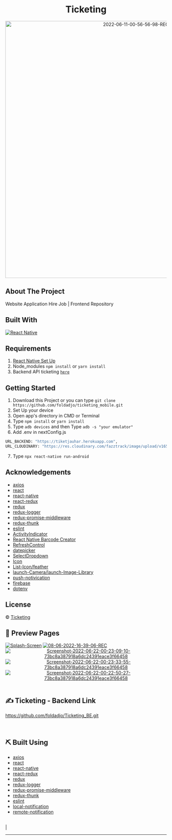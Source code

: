 <h1 align='center'>Ticketing</h1>

<p align="center">
 <a href="https://ibb.co/P5W95yB"><img src="https://i.ibb.co/9q4Vq0R/Splash-Screen-2022-06-11-00-56-56-98-73.jpg" alt="2022-06-11-00-56-56-98-REC" border="0" width="800px"></a>
</p>

## About The Project

Website Application Hire Job | Frontend Repository

## Built With

[![React Native](https://img.shields.io/badge/reactnative-0.68.2-green)](https://reactnative.dev/)

## Requirements

1. <a href="https://reactnative.dev/docs/environment-setup">React Native Set Up</a>
2. Node_modules `npm install` or `yarn install`
3. Backend API ticketing [`here`](https://github.com/foldadjo/Ticketing_BE.git)

## Getting Started

1. Download this Project or you can type `git clone https://github.com/foldadjo/ticketing_mobile.git`
2. Set Up your device
3. Open app's directory in CMD or Terminal
4. Type `npm install` or `yarn install`
5. Type `adb devices` and then Type `adb -s "your emulator"`
6. Add .env in nextConfig.js

```sh
URL_BACKEND: "https://tiketjauhar.herokuapp.com",
URL_CLOUDINARY: "https://res.cloudinary.com/fazztrack/image/upload/v1655102148/",
```

7. Type `npx react-native run-android`

## Acknowledgements

- [axios](https://www.npmjs.com/package/axios)
- [react](https://www.npmjs.com/package/react)
- [react-native](https://www.npmjs.com/package/react-native)
- [react-redux](https://www.npmjs.com/package/react-redux)
- [redux](https://www.npmjs.com/package/redux)
- [redux-logger](https://www.npmjs.com/package/redux-logger)
- [redux-promise-middleware](https://www.npmjs.com/package/redux-promise-middleware)
- [redux-thunk](https://www.npmjs.com/package/redux-thunk)
- [eslint](https://www.npmjs.com/package/eslint)
- [ActivityIndicator](https://reactnative.dev/docs/activityindicator)
- [React Native Barcode Creator](https://openbase.com/js/react-native-barcode-creator)
- [RefreshControl](https://reactnative.dev/docs/refreshcontrol)
- [datepicker](https://github.com/henninghall/react-native-date-picker)
- [SelectDropdown](https://github.com/AdelRedaa97/react-native-select-dropdown)
- [Icon](https://github.com/oblador/react-native-vector-icons)
- [List-Icon/feather](https://feathericons.com)
- [launch-Camera/launch-Image-Library](https://github.com/react-native-image-picker/react-native-image-picker)
- [push-notivication](https://www.npmjs.com/package/react-native-push-notification)
- [firebase](https://console.firebase.google.com/)
- [dotenv](https://www.npmjs.com/package/react-native-dotenv)

## License

© [Ticketing](https://github.com/foldadjo/ticketing_mobile.git)

## 🔎 Preview Pages

<span align="center">
<a href="https://imgbb.com/"><img src="https://i.ibb.co/VS31Ld4/Splash-Screen.png" alt="Splash-Screen" border="0" /></a>
<a href="https://ibb.co/pfCzwjz"><img src="https://i.ibb.co/fkmpFdp/Login.png" alt="08-06-2022-16-39-06-REC" border="0"></a>
<a href="https://ibb.co/JvxfhY2"><img src="https://i.ibb.co/8rzWhy2/Screenshot-2022-06-22-00-23-09-10-73bc8a387918a6dc24391eace3f66458.jpg" alt="Screenshot-2022-06-22-00-23-09-10-73bc8a387918a6dc24391eace3f66458" border="0" /></a>
<a href="https://ibb.co/SsjdSKr"><img src="https://i.ibb.co/TvfbyHL/Screenshot-2022-06-22-00-23-33-55-73bc8a387918a6dc24391eace3f66458.jpg" alt="Screenshot-2022-06-22-00-23-33-55-73bc8a387918a6dc24391eace3f66458" border="0" /></a>
<a href="https://ibb.co/Yyk4Kqk"><img src="https://i.ibb.co/yYymMby/Screenshot-2022-06-22-00-22-50-27-73bc8a387918a6dc24391eace3f66458.jpg" alt="Screenshot-2022-06-22-00-22-50-27-73bc8a387918a6dc24391eace3f66458" border="0" /></a>
<br>
</span>

<br>

## ✍️ Ticketing - Backend Link

https://github.com/foldadjo/Ticketing_BE.git

<br>

## ⛏️ Built Using

- [axios](https://www.npmjs.com/package/axios)
- [react](https://www.npmjs.com/package/react)
- [react-native](https://www.npmjs.com/package/react-native)
- [react-redux](https://www.npmjs.com/package/react-redux)
- [redux](https://www.npmjs.com/package/redux)
- [redux-logger](https://www.npmjs.com/package/redux-logger)
- [redux-promise-middleware](https://www.npmjs.com/package/redux-promise-middleware)
- [redux-thunk](https://www.npmjs.com/package/redux-thunk)
- [eslint](https://www.npmjs.com/package/eslint)
- [local-notification](https://www.npmjs.com/package/react-native-local-push-notification)
- [remote-notification](https://console.firebase.google.com/)

<br>          |

---
